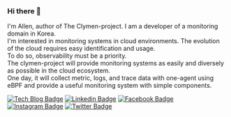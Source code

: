 ### Hi there 👋

I'm Allen, author of The Clymen-project. I am a developer of a monitoring domain in Korea.  
I'm interested in monitoring systems in cloud environments. The evolution of the cloud requires easy identification and usage.   
To do so, observability must be a priority.  
The clymen-project will provide monitoring systems as easily and diversely as possible in the cloud ecosystem.  
One day, it will collect metric, logs, and trace data with one-agent using eBPF and provide a useful monitoring system with simple components.


[![Tech Blog Badge](https://img.shields.io/badge/Medium-12100E?style=for-the-badge&logo=medium&logoColor=white&link=https://medium.com/@clymeneallen)](https://medium.com/@clymeneallen) [![Linkedin Badge](https://img.shields.io/badge/LinkedIn-0077B5?style=for-the-badge&logo=linkedin&logoColor=white&link=https://www.linkedin.com/in/allen-kim-6a6861196/)](https://www.linkedin.com/in/allen-kim-6a6861196/) [![Facebook Badge](https://img.shields.io/badge/Facebook-1877F2?style=for-the-badge&logo=facebook&logoColor=white&link=https://www.facebook.com/allenk1m)](https://www.facebook.com/allenk1m) [![Instagram Badge](https://img.shields.io/badge/Instagram-E4405F?style=for-the-badge&logo=instagram&logoColor=white&link=https://www.instagram.com/clymeneallen/)](https://www.instagram.com/clymeneallen/) [![Twitter Badge](https://img.shields.io/badge/Twitter-1DA1F2?style=for-the-badge&logo=twitter&logoColor=white&link=https://twitter.com/clymeneallen)](https://twitter.com/clymeneallen)
